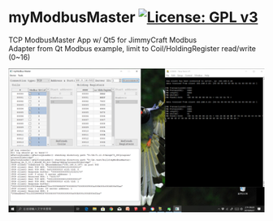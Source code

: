 
# myModbusMaster  [![License: GPL v3](https://img.shields.io/badge/License-GPLv3-blue.svg)](https://www.gnu.org/licenses/gpl-3.0) 

TCP ModbusMaster App w/ Qt5 for JimmyCraft Modbus<br>
Adapter from Qt Modbus example, limit to Coil/HoldingRegister read/write (0~16) <br>
 
<img src="myModbusMaster0927.png" width="800"/> <br>
